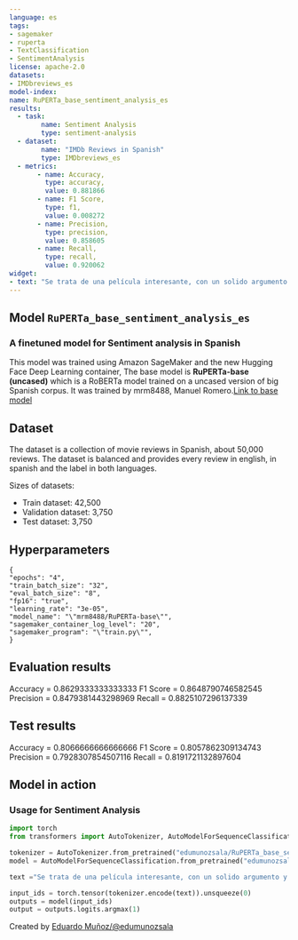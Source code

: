 ```yaml
---
language: es
tags:
- sagemaker
- ruperta
- TextClassification
- SentimentAnalysis
license: apache-2.0
datasets:
- IMDbreviews_es
model-index:
name: RuPERTa_base_sentiment_analysis_es
results:
  - task:
        name: Sentiment Analysis
        type: sentiment-analysis
  - dataset:
        name: "IMDb Reviews in Spanish" 
        type: IMDbreviews_es
  - metrics:
       - name: Accuracy,
         type: accuracy,
         value: 0.881866
       - name: F1 Score,
         type: f1,
         value: 0.008272
       - name: Precision,
         type: precision,
         value: 0.858605
       - name: Recall,
         type: recall,
         value: 0.920062
widget:
- text: "Se trata de una película interesante, con un solido argumento y un gran interpretación de su actor principal"
---
```


## Model `RuPERTa_base_sentiment_analysis_es`

### **A finetuned model for Sentiment analysis in Spanish**

This model was trained using Amazon SageMaker and the new Hugging Face Deep Learning container,
The base model is **RuPERTa-base (uncased)** which is a RoBERTa model trained on a uncased version of big Spanish corpus.
It was trained by mrm8488, Manuel Romero.[Link to base model](https://huggingface.co/mrm8488/RuPERTa-base) 

## Dataset
The dataset is a collection of movie reviews in Spanish, about 50,000 reviews. The dataset is balanced and provides every review in english, in spanish and the label in both languages. 

Sizes of datasets:
- Train dataset: 42,500
- Validation dataset: 3,750
- Test dataset: 3,750


## Hyperparameters
    {
    "epochs": "4",
    "train_batch_size": "32",    
    "eval_batch_size": "8",
    "fp16": "true",
    "learning_rate": "3e-05",
    "model_name": "\"mrm8488/RuPERTa-base\"",
    "sagemaker_container_log_level": "20",
    "sagemaker_program": "\"train.py\"",
    }

## Evaluation results
Accuracy = 0.8629333333333333
F1 Score = 0.8648790746582545
Precision = 0.8479381443298969
Recall = 0.8825107296137339

## Test results
Accuracy = 0.8066666666666666
F1 Score = 0.8057862309134743
Precision = 0.7928307854507116
Recall = 0.8191721132897604

## Model in action

### Usage for Sentiment Analysis

```python
import torch
from transformers import AutoTokenizer, AutoModelForSequenceClassification

tokenizer = AutoTokenizer.from_pretrained("edumunozsala/RuPERTa_base_sentiment_analysis_es")
model = AutoModelForSequenceClassification.from_pretrained("edumunozsala/RuPERTa_base_sentiment_analysis_es")

text ="Se trata de una película interesante, con un solido argumento y un gran interpretación de su actor principal"

input_ids = torch.tensor(tokenizer.encode(text)).unsqueeze(0)
outputs = model(input_ids)
output = outputs.logits.argmax(1)
```

Created by [Eduardo Muñoz/@edumunozsala](https://github.com/edumunozsala)

